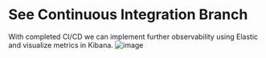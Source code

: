 # See Continuous Integration Branch

With completed CI/CD we can implement further observability using Elastic and visualize metrics in Kibana.
![image](https://github.com/ohakawati/CI-CD_ComputeEngine/assets/89810188/7381621b-5ab3-4abe-8e0a-58fe64a8aafd)
